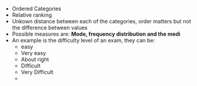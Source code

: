 
- Ordered Categories
- Relative ranking
- Unkown distance between each of the categories, order matters but not the difference between values
- Possible measures are: **Mode, frequency distribution and the medi**
- An example is the difficulty level of an exam, they can be:
	- easy
	- Very easy
	- About right
	- Difficult
	- Very Difficult
	- 